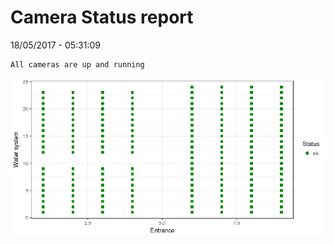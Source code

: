Camera Status report
================
18/05/2017 - 05:31:09

    All cameras are up and running

![](camreport_files/figure-markdown_github/unnamed-chunk-2-1.png)
